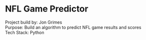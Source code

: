 # NFL Game Predictor
Project build by: Jon Grimes</br>
Purpose: Build an algorithm to predict NFL game results and scores</br>
Tech Stack: Python</br>
